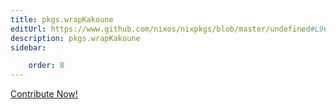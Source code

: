 ```yaml
---
title: pkgs.wrapKakoune
editUrl: https://www.github.com/nixos/nixpkgs/blob/master/undefined#L9693C17
description: pkgs.wrapKakoune
sidebar:

    order: 8
---
```


<a href="https://www.github.com/nixos/nixpkgs/blob/master/undefined#L9693C17">Contribute Now!</a>



